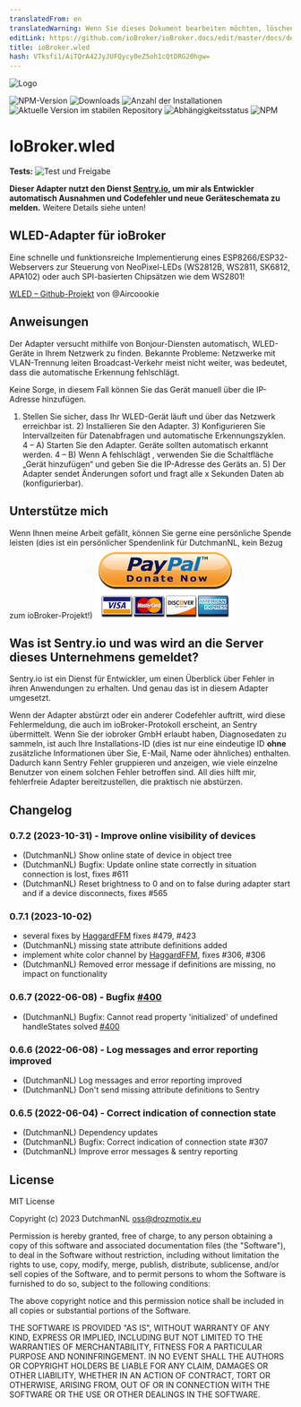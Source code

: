 ```yaml
---
translatedFrom: en
translatedWarning: Wenn Sie dieses Dokument bearbeiten möchten, löschen Sie bitte das Feld "translationsFrom". Andernfalls wird dieses Dokument automatisch erneut übersetzt
editLink: https://github.com/ioBroker/ioBroker.docs/edit/master/docs/de/adapterref/iobroker.wled/README.md
title: ioBroker.wled
hash: VTksfi1/AiTQrA42JyJUFQycy0eZ5oh1cQtDRG20hgw=
---
```

![Logo](../../../en/adapterref/iobroker.wled/admin/wled_logo_akemi.png)

![NPM-Version](https://img.shields.io/npm/v/iobroker.wled.svg)
![Downloads](https://img.shields.io/npm/dm/iobroker.wled.svg)
![Anzahl der Installationen](https://iobroker.live/badges/wled-installed.svg)
![Aktuelle Version im stabilen Repository](https://iobroker.live/badges/wled-stable.svg)
![Abhängigkeitsstatus](https://img.shields.io/david/DrozmotiX/iobroker.wled.svg)
![NPM](https://nodei.co/npm/iobroker.wled.png?downloads=true)

# IoBroker.wled
**Tests:** ![Test und Freigabe](https://github.com/DrozmotiX/iobroker.wled/workflows/Test%20and%20Release/badge.svg)

**Dieser Adapter nutzt den Dienst [Sentry.io](https://sentry.io), um mir als Entwickler automatisch Ausnahmen und Codefehler und neue Geräteschemata zu melden.** Weitere Details siehe unten!

## WLED-Adapter für ioBroker
Eine schnelle und funktionsreiche Implementierung eines ESP8266/ESP32-Webservers zur Steuerung von NeoPixel-LEDs (WS2812B, WS2811, SK6812, APA102) oder auch SPI-basierten Chipsätzen wie dem WS2801!

[WLED – Github-Projekt](https://github.com/Aircoookie/WLED) von @Aircoookie

## Anweisungen
Der Adapter versucht mithilfe von Bonjour-Diensten automatisch, WLED-Geräte in Ihrem Netzwerk zu finden.
Bekannte Probleme: Netzwerke mit VLAN-Trennung leiten Broadcast-Verkehr meist nicht weiter, was bedeutet, dass die automatische Erkennung fehlschlägt.

Keine Sorge, in diesem Fall können Sie das Gerät manuell über die IP-Adresse hinzufügen.

1) Stellen Sie sicher, dass Ihr WLED-Gerät läuft und über das Netzwerk erreichbar ist. 2) Installieren Sie den Adapter. 3) Konfigurieren Sie Intervallzeiten für Datenabfragen und automatische Erkennungszyklen. 4 – A) Starten Sie den Adapter. Geräte sollten automatisch erkannt werden. 4 – B) Wenn A fehlschlägt , verwenden Sie die Schaltfläche „Gerät hinzufügen“ und geben Sie die IP-Adresse des Geräts an. 5) Der Adapter sendet Änderungen sofort und fragt alle x Sekunden Daten ab (konfigurierbar).

## Unterstütze mich
Wenn Ihnen meine Arbeit gefällt, können Sie gerne eine persönliche Spende leisten (dies ist ein persönlicher Spendenlink für DutchmanNL, kein Bezug zum ioBroker-Projekt!) [![Spenden](https://raw.githubusercontent.com/DrozmotiX/ioBroker.wled/main/admin/button.png)](http://paypal.me/DutchmanNL)

## Was ist Sentry.io und was wird an die Server dieses Unternehmens gemeldet?
Sentry.io ist ein Dienst für Entwickler, um einen Überblick über Fehler in ihren Anwendungen zu erhalten. Und genau das ist in diesem Adapter umgesetzt.

Wenn der Adapter abstürzt oder ein anderer Codefehler auftritt, wird diese Fehlermeldung, die auch im ioBroker-Protokoll erscheint, an Sentry übermittelt. Wenn Sie der iobroker GmbH erlaubt haben, Diagnosedaten zu sammeln, ist auch Ihre Installations-ID (dies ist nur eine eindeutige ID **ohne** zusätzliche Informationen über Sie, E-Mail, Name oder ähnliches) enthalten. Dadurch kann Sentry Fehler gruppieren und anzeigen, wie viele einzelne Benutzer von einem solchen Fehler betroffen sind. All dies hilft mir, fehlerfreie Adapter bereitzustellen, die praktisch nie abstürzen.

## Changelog
<!--
    Placeholder for the next version (at the beginning of the line):
    ### __WORK IN PROGRESS__
-->
### 0.7.2 (2023-10-31) - Improve online visibility of devices
* (DutchmanNL) Show online state of device in object tree
* (DutchmanNL) Bugfix: Update online state correctly in situation connection is lost, fixes #611
* (DutchmanNL) Reset brightness to 0 and on to false during adapter start and if a device disconnects, fixes #565

### 0.7.1 (2023-10-02)
* several fixes by [HaggardFFM](https://github.com/HaggardFFM) fixes #479, #423
* (DutchmanNL) missing state attribute definitions added
* implement white color channel by [HaggardFFM](https://github.com/HaggardFFM), fixes #306, #306
* (DutchmanNL) Removed error message if definitions are missing, no impact on functionality

### 0.6.7 (2022-06-08) - Bugfix [#400](https://github.com/DrozmotiX/ioBroker.wled/issues/400)
* (DutchmanNL) Bugfix: Cannot read property 'initialized' of undefined handleStates solved [#400](https://github.com/DrozmotiX/ioBroker.wled/issues/400)

### 0.6.6 (2022-06-08) - Log messages and error reporting improved
* (DutchmanNL) Log messages and error reporting improved
* (DutchmanNL) Don't send missing attribute definitions to Sentry

### 0.6.5 (2022-06-04) - Correct indication of connection state
* (DutchmanNL) Dependency updates
* (DutchmanNL) Bugfix: Correct indication of connection state #307
* (DutchmanNL) Improve error messages & sentry reporting

## License
MIT License

Copyright (c) 2023 DutchmanNL <oss@drozmotix.eu>

Permission is hereby granted, free of charge, to any person obtaining a copy
of this software and associated documentation files (the "Software"), to deal
in the Software without restriction, including without limitation the rights
to use, copy, modify, merge, publish, distribute, sublicense, and/or sell
copies of the Software, and to permit persons to whom the Software is
furnished to do so, subject to the following conditions:

The above copyright notice and this permission notice shall be included in all
copies or substantial portions of the Software.

THE SOFTWARE IS PROVIDED "AS IS", WITHOUT WARRANTY OF ANY KIND, EXPRESS OR
IMPLIED, INCLUDING BUT NOT LIMITED TO THE WARRANTIES OF MERCHANTABILITY,
FITNESS FOR A PARTICULAR PURPOSE AND NONINFRINGEMENT. IN NO EVENT SHALL THE
AUTHORS OR COPYRIGHT HOLDERS BE LIABLE FOR ANY CLAIM, DAMAGES OR OTHER
LIABILITY, WHETHER IN AN ACTION OF CONTRACT, TORT OR OTHERWISE, ARISING FROM,
OUT OF OR IN CONNECTION WITH THE SOFTWARE OR THE USE OR OTHER DEALINGS IN THE
SOFTWARE.